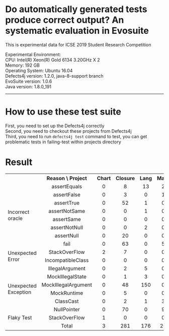# Do automatically generated tests produce correct output? An systematic evaluation in Evosuite

This is experimental data for ICSE 2019 Student Research Competition

Experimental Environment:  
CPU: Intel(R) Xeon(R) Gold 6134 3.20GHz X 2  
Memory: 192 GB  
Operating System: Ubuntu 16.04  
Defects4j version: 1.2.0, java-8-support branch  
EvoSuite version:  1.0.6  
Java version: 1.8.0_191

---
# How to use these test suite

First, you need to set up the Defects4j correctly  
Second, you need to checkout these projects from Defects4j  
Third, you need to run `defects4j test` command to test, you can get problematic tests in failing-test within projects directory

# Result

<table>
  <tbody>
    <tr>
        <th></th>
        <th>Reason \ Project</th>
      <th>Chart</th>
      <th>Closure</th>
      <th>Lang</th>
      <th>Math</th>
      <th>Mockito</th>
      <th>Time</th>    
     <tr>
         <td rowspan="8">Incorrect oracle</td>
         <td align="center">assertEquals</td>
      <td align="center">0</td>
      <td align="center">8</td>
      <td align="center">13</td>
      <td align="center">2</td>
      <td align="center">0</td>
      <td align="center">11</td>
    </tr>
        <tr>
            <td align="center">assertFalse</td>
      <td align="center">0</td>
      <td align="center">3</td>
      <td align="center">0</td>
      <td align="center">1</td>
      <td align="center">0</td>
      <td align="center">0</td>
    </tr>
        <tr>
            <td align="center">assertTrue</td>
      <td align="center">0</td>
      <td align="center">52</td>
      <td align="center">1</td>
      <td align="center">0</td>
      <td align="center">0</td>
      <td align="center">7</td>
    </tr>
        <tr>
            <td align="center">assertNotSame</td>
      <td align="center">0</td>
      <td align="center">0</td>
      <td align="center">1</td>
      <td align="center">0</td>
      <td align="center">0</td>
      <td align="center">1</td>
    </tr>
        <tr>
            <td align="center">assertSame</td>
      <td align="center">0</td>
      <td align="center">0</td>
      <td align="center">0</td>
      <td align="center">0</td>
      <td align="center">0</td>
      <td align="center">2</td>
    </tr>
        <tr>
            <td align="center">assertNotNull</td>
      <td align="center">0</td>
      <td align="center">0</td>
      <td align="center">2</td>
      <td align="center">0</td>
      <td align="center">0</td>
      <td align="center">0</td>
    </tr>
        <tr>
            <td align="center">assertNull</td>
      <td align="center">0</td>
      <td align="center">20</td>
      <td align="center">0</td>
      <td align="center">0</td>
      <td align="center">0</td>
      <td align="center">0</td>
    </tr>
        <tr>
            <td align="center">fail</td>
      <td align="center">0</td>
      <td align="center">63</td>
      <td align="center">0</td>
      <td align="center">5</td>
      <td align="center">10</td>
      <td align="center">6</td>
    </tr>
        <tr>
            <td rowspan="2">Unexpected Error</td>
            <td align="center">StackOverFlow</td>
      <td align="center">2</td>
      <td align="center">7</td>
      <td align="center">0</td>
      <td align="center">0</td>
      <td align="center">0</td>
      <td align="center">0</td>
    </tr>
        <tr>
            <td align="center">IncompatibleClass</td>
      <td align="center">0</td>
      <td align="center">0</td>
      <td align="center">0</td>
      <td align="center">0</td>
      <td align="center">4</td>
      <td align="center">0</td>
    </tr>
        <tr>
            <td rowspan="6">Unexpected Exception</td>
            <td align="center">IllegalArgument</td>
      <td align="center">0</td>
      <td align="center">2</td>
      <td align="center">5</td>
      <td align="center">0</td>
      <td align="center">0</td>
      <td align="center">0</td>
    </tr>
        <tr>
            <td align="center">MockIllegalState</td>
      <td align="center">0</td>
      <td align="center">1</td>
      <td align="center">3</td>
      <td align="center">0</td>
      <td align="center">0</td>
      <td align="center">0</td>
    </tr>
        <tr>
            <td align="center">MockIllegalArgument</td>
      <td align="center">0</td>
      <td align="center">48</td>
      <td align="center">150</td>
      <td align="center">0</td>
      <td align="center">0</td>
      <td align="center">0</td>
    </tr>
        <tr>
            <td align="center">MockRuntime</td>
      <td align="center">0</td>
      <td align="center">5</td>
      <td align="center">0</td>
      <td align="center">0</td>
      <td align="center">0</td>
      <td align="center">0</td>
    </tr>
            <tr>
            <td align="center">ClassCast</td>
      <td align="center">0</td>
      <td align="center">2</td>
      <td align="center">1</td>
      <td align="center">3</td>
      <td align="center">0</td>
      <td align="center">1</td>
    </tr>
            <tr>
            <td align="center">NullPointer</td>
      <td align="center">0</td>
      <td align="center">70</td>
      <td align="center">0</td>
      <td align="center">9</td>
      <td align="center">6</td>
      <td align="center">0</td>
    </tr>
            <tr>
                <td rowspan="1">Flaky Test</td>
            <td align="center">StackOverFlow</td>
      <td align="center">1</td>
      <td align="center">0</td>
      <td align="center">0</td>
      <td align="center">0</td>
      <td align="center">0</td>
      <td align="center">0</td>
    </tr>
                <tr>
                  <td></td>
            <td align="center">Total</td>
      <td align="center">3</td>
      <td align="center">281</td>
      <td align="center">176</td>
      <td align="center">20</td>
      <td align="center">20</td>
      <td align="center">28</td>
    </tr>

  </tbody>
</table>
